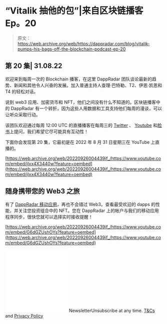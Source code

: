 # “Vitalik 抽他的包”|来自区块链播客 Ep。20

> 原文：<https://web.archive.org/web/https://dappradar.com/blog/vitalik-pumps-his-bags-off-the-blockchain-podcast-ep-20>

## 第 20 集| 31.08.22

欢迎来到每周一次的 Blockchain 播客，在这里 DappRadar 团队谈论最新的趋势、新闻和其他令人兴奋的发展。加入普通主持人查理·巴特勒、T2、伊恩·凯恩和 T4 的轻松对话。

说到 web3 应用、加密货币和 NFT，他们之间没有什么不知道的。区块链播客中的 DappRadar 有一个转折，因为这些人用数据和工具支持他们每周的漫谈，可以让听众采取行动。

该团队欢迎通过每周 12:00 UTC 的直播播客在每周三的 [Twitter](https://web.archive.org/web/20220926004439/https://twitter.com/dappradar) 、 [Youtube](https://web.archive.org/web/20220926004439/https://www.youtube.com/c/DappRadar) 和[脸书](https://web.archive.org/web/20220926004439/https://facebook.com/dappradar)上提问，我们希望它尽可能具有互动性！

下面你会发现第 20 集，它最初是在 2022 年 8 月 31 日星期三在 YouTube 上直播的。

[https://web.archive.org/web/20220926004439if_/https://www.youtube.com/embed/jIxx4X3440w?feature=oembed](https://web.archive.org/web/20220926004439if_/https://www.youtube.com/embed/jIxx4X3440w?feature=oembed)

## 随身携带您的 Web3 之旅

有了 [DappRadar 移动应用](https://web.archive.org/web/20220926004439/https://play.google.com/store/apps/details?id=com.portfolio.dappradar)，再也不会错过 Web3。查看最受欢迎的 dapps 的性能，并关注您投资组合中的 NFT。您在 DappRadar 上的帐户与我们的移动应用程序同步，很快您就可以选择实时接收提醒！

[https://web.archive.org/web/20220926004439if_/https://www.youtube.com/embed/G6dGZUshOYs?feature=oembed](https://web.archive.org/web/20220926004439if_/https://www.youtube.com/embed/G6dGZUshOYs?feature=oembed)

![](img/6d5a4a2d609c56e1a5771717e54ba759.png) NewsletterUnsubscribe at any time. [T&Cs](https://web.archive.org/web/20220926004439/https://dappradar.com/terms) and [Privacy Policy](https://web.archive.org/web/20220926004439/https://dappradar.com/privacy-policy)